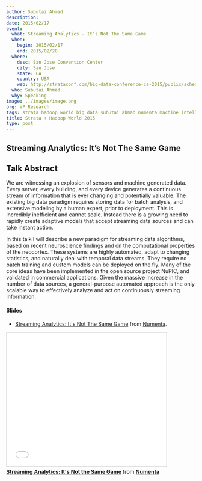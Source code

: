 ```yaml
---
author: Subutai Ahmad
description:
date: 2015/02/17
event:
  what: Streaming Analytics - It’s Not The Same Game
  when:
    begin: 2015/02/17
    end: 2015/02/20
  where:
    desc: San Jose Convention Center
    city: San Jose
    state: CA
    country: USA
    web: http://strataconf.com/big-data-conference-ca-2015/public/schedule/detail/38703
  who: Subutai Ahmad
  why: Speaking
image: ../images/image.png
org: VP Research
tags: strata hadoop world big data subutai ahmad numenta machine intelligence streaming analytics
title: Strata + Hadoop World 2015
type: post
---
```


## Streaming Analytics: It’s Not The Same Game

## Talk Abstract

We are witnessing an explosion of sensors and machine generated data. Every
server, every building, and every device generates a continuous stream of
information that is ever changing and potentially valuable. The existing big
data paradigm requires storing data for batch analysis, and extensive modeling
by a human expert, prior to deployment. This is incredibly inefficient and
cannot scale. Instead there is a growing need to rapidly create adaptive models
that accept streaming data sources and can take instant action.

In this talk I will describe a new paradigm for streaming data algorithms, based
on recent neuroscience findings and on the computational properties of the
neocortex.  These systems are highly automated, adapt to changing statistics,
and naturally deal with temporal data streams. They require no batch training
and custom models can be deployed on the fly.  Many of the core ideas have been
implemented in the open source project NuPIC, and validated in commercial
applications.  Given the massive increase in the number of data sources, a
general-purpose automated approach is the only scalable way to effectively
analyze and act on continuously streaming information.

#### Slides

* [Streaming Analytics: It's Not The Same Game](http://www.slideshare.net/numenta/streaming-analytics-its-not-the-same-game)
  from [Numenta](//www.slideshare.net/numenta).

<iframe src="//www.slideshare.net/slideshow/embed_code/45044014" width="425" height="355" frameborder="0" marginwidth="0" marginheight="0" scrolling="no" style="border:1px solid #CCC; border-width:1px; margin-bottom:5px; max-width: 100%;" allowfullscreen> </iframe> <div style="margin-bottom:5px"> <strong> <a href="//www.slideshare.net/numenta/streaming-analytics-its-not-the-same-game" title="Streaming Analytics: It&#x27;s Not the Same Game" target="\_blank">Streaming Analytics: It&#x27;s Not the Same Game</a> </strong> from <strong><a href="//www.slideshare.net/numenta" target="\_blank">Numenta</a></strong> </div>
